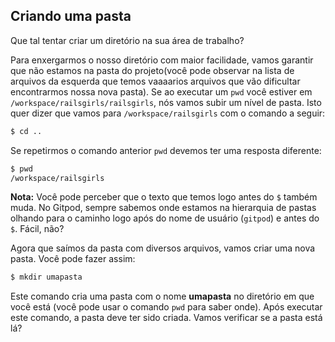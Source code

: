 ## Criando uma pasta

Que tal tentar criar um diretório na sua área de trabalho?

Para enxergarmos o nosso diretório com maior facilidade, vamos garantir que não estamos na pasta do projeto(você pode observar na lista de arquivos da esquerda que temos vaaaarios arquivos que vão dificultar encontrarmos nossa nova pasta). Se ao executar um `pwd` você estiver em `/workspace/railsgirls/railsgirls`, nós vamos subir um nível de pasta. Isto quer dizer que vamos para `/workspace/railsgirls` com o comando a seguir:

```sh
$ cd ..
```

Se repetirmos o comando anterior `pwd` devemos ter uma resposta diferente:

```sh
$ pwd
/workspace/railsgirls
```

**Nota:** Você pode perceber que o texto que temos logo antes do `$` também muda. No Gitpod, sempre sabemos onde estamos na hierarquia de pastas olhando para o caminho logo após do nome de usuário (`gitpod`) e antes do `$`. Fácil, não?

Agora que saímos da pasta com diversos arquivos, vamos criar uma nova pasta. Você pode fazer assim:

```sh
$ mkdir umapasta
```

Este comando cria uma pasta com o nome **umapasta** no diretório em que você está (você pode usar o comando `pwd` para saber onde). Após executar este comando, a pasta deve ter sido criada. Vamos verificar se a pasta está lá?
